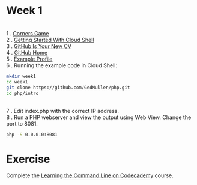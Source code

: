 # Week 1

<br> 1 . [Corners Game](https://docs.google.com/document/d/1f8YCnRpKR5dgO-aP77ZXJg5SU6BWLMkiLsc99n1WZe4/pub)
<br> 2 . [Getting Started With Cloud Shell](https://cloud.google.com/shell/docs/starting-cloud-shell)
<br> 3 . [GitHub Is Your New CV](http://code.dblock.org/2011/07/14/github-is-your-new-resume.html)
<br> 4 . [GitHub Home](https://github.com/)
<br> 5 . [Example Profile](https://github.com/marijnh)
<br> 6 . Running the example code in Cloud Shell:
```bash
mkdir week1
cd week1
git clone https://github.com/GedMullen/php.git
cd php/intro
```
<br> 7 . Edit index.php with the correct IP address.
<br> 8 . Run a PHP webserver and view the output using Web View. Change the port to 8081. 
```bash
php -S 0.0.0.0:8081
```

# Exercise

Complete the [Learning the Command Line on Codecademy](https://www.codecademy.com/learn/learn-the-command-line) course.

